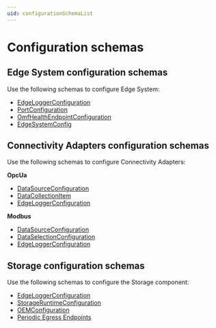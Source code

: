 ```yaml
---
uid: configurationSchemaList
---
```


# Configuration schemas


## Edge System configuration schemas

Use the following schemas to configure Edge System:

  - [EdgeLoggerConfiguration](.\System_Logging_schema.md)
  - [PortConfiguration](.\System_Port_schema.md)
  - [OmfHealthEndpointConfiguration](.\System_HealthEndpoints_schema.md)
  - [EdgeSystemConfig](.\System_Components_schema.md)
  
## Connectivity Adapters configuration schemas

Use the following schemas to configure Connectivity Adapters:

**OpcUa**

- [DataSourceConfiguration](.\OpcUa_DataSource_schema.md)
- [DataCollectionItem](.\OpcUa_DataSelection_schema.md)
- [EdgeLoggerConfiguration](.\OpcUa_Logging_schema.md)

**Modbus**

- [DataSourceConfiguration](.\Modbus_DataSource_schema.md)
- [DataSelectionConfiguration](.\Modbus_DataSelection_schema.md)
- [EdgeLoggerConfiguration](.\Modbus_Logging_schema.md)

## Storage configuration schemas

Use the following schemas to configure the Storage component:

  - [EdgeLoggerConfiguration](.\Storage_Logging_schema.md)
  - [StorageRuntimeConfiguration](.\Storage_Runtime_schema.md)
  - [OEMConfiguration](.\Storage_OEM_schema.md)
  - [Periodic Egress Endpoints](.\Storage_PeriodicEgressEndpoints_schema.md)
